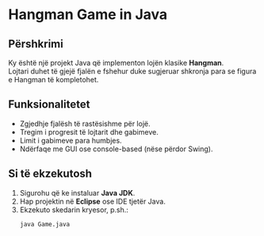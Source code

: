 # Hangman Game in Java

## Përshkrimi
Ky është një projekt Java që implementon lojën klasike **Hangman**.  
Lojtari duhet të gjejë fjalën e fshehur duke sugjeruar shkronja para se figura e Hangman të kompletohet.

## Funksionalitetet
- Zgjedhje fjalësh të rastësishme për lojë.  
- Tregim i progresit të lojtarit dhe gabimeve.  
- Limit i gabimeve para humbjes.  
- Ndërfaqe me GUI ose console-based (nëse përdor Swing).  

## Si të ekzekutosh
1. Sigurohu që ke instaluar **Java JDK**.  
2. Hap projektin në **Eclipse** ose IDE tjetër Java.  
3. Ekzekuto skedarin kryesor, p.sh.:  
   ```bash
   java Game.java
